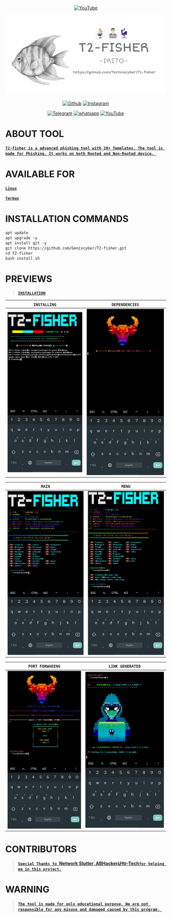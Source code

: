 <p align="center">
<a href="https://Genixcyber.cf/Genix-cyber"><img title="YouTube" src="https://img.shields.io/badge/Made In-India-red?style=for-the-badge&logo="></a>
</p>
<a href="https://Genixcyber.cf"><img src="img/PicsArt_04-05-01.13.24.png"></a>
</p>
<p align="center">
<a href="https://gitHub.com/Genixcyber"><img title="Github" src="https://img.shields.io/badge/Genix-Cyber-brightgreen?style=for-the-badge&logo=github"></a>
<a href="https://Instagram.com/Genixcyber"><img title="Instagram" src="https://img.shields.io/badge/Instagram-Genixcyber-yellow?style=for-the-badge&logo=Instagram"></a>
</p>
<p align="center">
<a href="https://t.me/Genixcyber"><img title="Telegram" src="https://img.shields.io/badge/Telegram-black?style=for-the-badge&logo=Telegram"></a>
<a href="https://linktr.ee/Genixcyber"><img title="whatsapp" src="https://img.shields.io/badge/whatsapp-blue?style=for-the-badge&logo=whatsapp"></a>
<a href="https://youtube.com/channel/UCototzq-p62RvVcIUr3SXmw"><img title="YouTube" src="https://img.shields.io/badge/YouTube-purple?style=for-the-badge&logo=YouTube"></a>
<p align="center">
<p align="center">
</p>

# ABOUT TOOL


**[`T2-fisher is a advanced phishing tool with 20+ Templates. The tool is made for Phishing. It works on both Rooted and Non-Rooted device.
`](#)**

# AVAILABLE FOR

**[`Linux`](#)**

**[`Termux`](#)**

# INSTALLATION COMMANDS

```
apt update
apt upgrade -y
apt install git -y
git clone https://github.com/Genixcyber/T2-fisher.git
cd T2-fisher
bash install.sh
```


# PREVIEWS

> **[`INSTALLATION`](#)**

|`INSTALLING`|`DEPENDENCIES`|
|--|--|
|![img](img/IMG_20210425_224137.jpg)|![img](img/IMG_20210425_225557.jpg)|

|`MAIN`|`MENU`|
|--|--|
|![img](img/IMG_20210425_224153.jpg)|![img](img/IMG_20210425_225548.jpg)|

|`PORT FORWADING`|`LINK GENERATED`|
|--|--|
|![img](img/IMG_20210425_224209.jpg)|![img](img/IMG_20210425_224230.jpg)|


# CONTRIBUTORS 

> **[`Special Thanks to `Network Slutter` , `ABHacker` & `Htr-Tech` for helping me in this project.
`](#)**

# WARNING 

> **[`The tool is made for only educational purpose. We are not responsible for any misuse and damaged caused by this program.
`](#)**
